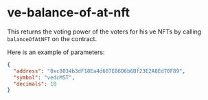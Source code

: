 # ve-balance-of-at-nft

This returns the voting power of the voters for his ve NFTs by calling `balanceOfAtNFT` on the contract.

Here is an example of parameters:

```json
{
  "address": "0xc8034b3dF18Ea4d607E86D6b6Bf23E2A8Ed70F89",
  "symbol": "vedcMST",
  "decimals": 18
}
```